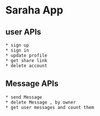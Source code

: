 # Saraha App

## user APIs
    * sign up
    * sign in
    * update profile
    * get share link
    * delete account

## Message APIs
    * send Message
    * delete Message , by owner
    * get user messages and count them